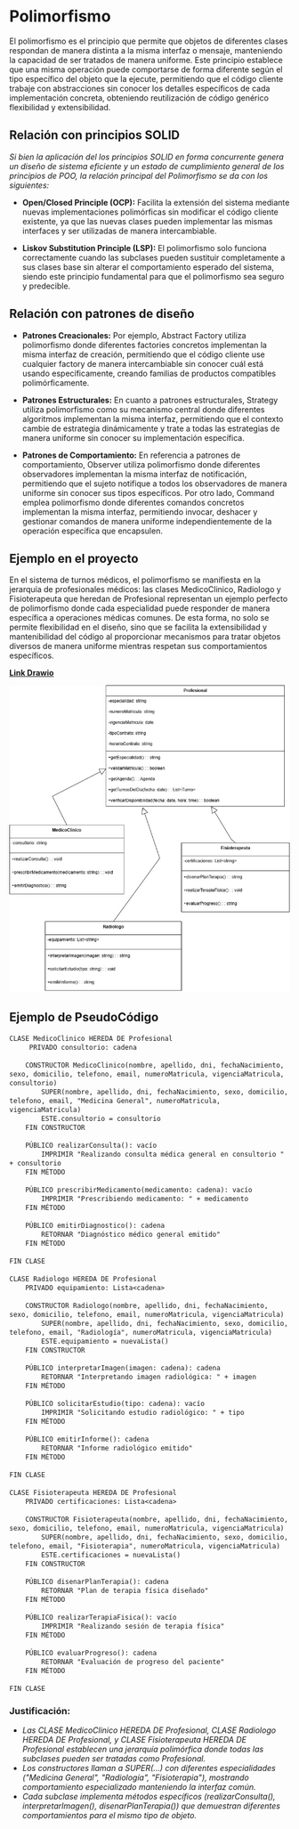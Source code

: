 # Polimorfismo

El polimorfismo es el principio que permite que objetos de diferentes clases respondan de manera distinta a la misma interfaz o mensaje, manteniendo la capacidad de ser tratados de manera uniforme. Este principio establece que una misma operación puede comportarse de forma diferente según el tipo específico del objeto que la ejecute, permitiendo que el código cliente trabaje con abstracciones sin conocer los detalles específicos de cada implementación concreta, obteniendo reutilización de código genérico flexibilidad y extensibilidad. 

## Relación con principios SOLID

*Si bien la aplicación del los principios SOLID en forma concurrente genera un diseño de sistema eficiente y un estado de cumplimiento general de los principios de POO, la relación principal del Polimorfismo se da con los siguientes:*

+ **Open/Closed Principle (OCP):** Facilita la extensión del sistema mediante nuevas implementaciones polimórficas sin modificar el código cliente existente, ya que las nuevas clases pueden implementar las mismas interfaces y ser utilizadas de manera intercambiable.

+ **Liskov Substitution Principle (LSP):** El polimorfismo solo funciona correctamente cuando las subclases pueden sustituir completamente a sus clases base sin alterar el comportamiento esperado del sistema, siendo este principio fundamental para que el polimorfismo sea seguro y predecible.

## Relación con patrones de diseño

+ **Patrones Creacionales:** Por ejemplo, Abstract Factory utiliza polimorfismo donde diferentes factories concretos implementan la misma interfaz de creación, permitiendo que el código cliente use cualquier factory de manera intercambiable sin conocer cuál está usando específicamente, creando familias de productos compatibles polimórficamente.

+ **Patrones Estructurales:** En cuanto a patrones estructurales, Strategy utiliza polimorfismo como su mecanismo central donde diferentes algoritmos implementan la misma interfaz, permitiendo que el contexto cambie de estrategia dinámicamente y trate a todas las estrategias de manera uniforme sin conocer su implementación específica.
  
+ **Patrones de Comportamiento:** En referencia a patrones de comportamiento, Observer utiliza polimorfismo donde diferentes observadores implementan la misma interfaz de notificación, permitiendo que el sujeto notifique a todos los observadores de manera uniforme sin conocer sus tipos específicos. Por otro lado, Command emplea polimorfismo donde diferentes comandos concretos implementan la misma interfaz, permitiendo invocar, deshacer y gestionar comandos de manera uniforme independientemente de la operación específica que encapsulen.

## Ejemplo en el proyecto

En el sistema de turnos médicos, el polimorfismo se manifiesta en la jerarquía de profesionales médicos: las clases MedicoClinico, Radiologo y Fisioterapeuta que heredan de Profesional representan un ejemplo perfecto de polimorfismo donde cada especialidad puede responder de manera específica a operaciones médicas comunes. De esta forma, no solo se permite flexibilidad en el diseño, sino que se facilita la extensibilidad y mantenibilidad del código al proporcionar mecanismos para tratar objetos diversos de manera uniforme mientras respetan sus comportamientos específicos.

[**Link Drawio**](https://drive.google.com/file/d/1y0vTbJRasJFrk-96eqUQ9xebRLURWaHm/view?usp=sharing)

![Ejemplo_Polimorfismo](imagenes/EJEMPLO_POLIMORFISMO.jpg)

## Ejemplo de PseudoCódigo

    CLASE MedicoClinico HEREDA DE Profesional
         PRIVADO consultorio: cadena

        CONSTRUCTOR MedicoClinico(nombre, apellido, dni, fechaNacimiento, sexo, domicilio, telefono, email, numeroMatricula, vigenciaMatricula, consultorio)
            SUPER(nombre, apellido, dni, fechaNacimiento, sexo, domicilio, telefono, email, "Medicina General", numeroMatricula, vigenciaMatricula)
            ESTE.consultorio = consultorio
        FIN CONSTRUCTOR

        PÚBLICO realizarConsulta(): vacío
            IMPRIMIR "Realizando consulta médica general en consultorio " + consultorio
        FIN MÉTODO

        PÚBLICO prescribirMedicamento(medicamento: cadena): vacío
            IMPRIMIR "Prescribiendo medicamento: " + medicamento
        FIN MÉTODO

        PÚBLICO emitirDiagnostico(): cadena
            RETORNAR "Diagnóstico médico general emitido"
        FIN MÉTODO

    FIN CLASE

    CLASE Radiologo HEREDA DE Profesional
        PRIVADO equipamiento: Lista<cadena>

        CONSTRUCTOR Radiologo(nombre, apellido, dni, fechaNacimiento, sexo, domicilio, telefono, email, numeroMatricula, vigenciaMatricula)
            SUPER(nombre, apellido, dni, fechaNacimiento, sexo, domicilio, telefono, email, "Radiología", numeroMatricula, vigenciaMatricula)
            ESTE.equipamiento = nuevaLista()
        FIN CONSTRUCTOR

        PÚBLICO interpretarImagen(imagen: cadena): cadena
            RETORNAR "Interpretando imagen radiológica: " + imagen
        FIN MÉTODO

        PÚBLICO solicitarEstudio(tipo: cadena): vacío
            IMPRIMIR "Solicitando estudio radiológico: " + tipo
        FIN MÉTODO

        PÚBLICO emitirInforme(): cadena
            RETORNAR "Informe radiológico emitido"
        FIN MÉTODO

    FIN CLASE

    CLASE Fisioterapeuta HEREDA DE Profesional
        PRIVADO certificaciones: Lista<cadena>

        CONSTRUCTOR Fisioterapeuta(nombre, apellido, dni, fechaNacimiento, sexo, domicilio, telefono, email, numeroMatricula, vigenciaMatricula)
            SUPER(nombre, apellido, dni, fechaNacimiento, sexo, domicilio, telefono, email, "Fisioterapia", numeroMatricula, vigenciaMatricula)
            ESTE.certificaciones = nuevaLista()
        FIN CONSTRUCTOR

        PÚBLICO disenarPlanTerapia(): cadena
            RETORNAR "Plan de terapia física diseñado"
        FIN MÉTODO

        PÚBLICO realizarTerapiaFisica(): vacío
            IMPRIMIR "Realizando sesión de terapia física"
        FIN MÉTODO

        PÚBLICO evaluarProgreso(): cadena
            RETORNAR "Evaluación de progreso del paciente"
        FIN MÉTODO

    FIN CLASE

### Justificación:

+ *Las CLASE MedicoClinico HEREDA DE Profesional, CLASE Radiologo HEREDA DE Profesional, y CLASE Fisioterapeuta HEREDA DE Profesional establecen una jerarquía polimórfica donde todas las subclases pueden ser tratadas como Profesional.*
+ *Los constructores llaman a SUPER(...) con diferentes especialidades ("Medicina General", "Radiología", "Fisioterapia"), mostrando comportamiento especializado manteniendo la interfaz común.*
+ *Cada subclase implementa métodos específicos (realizarConsulta(), interpretarImagen(), disenarPlanTerapia()) que demuestran diferentes comportamientos para el mismo tipo de objeto.*
